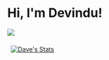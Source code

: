 # Hi, I'm Devindu!

![](https://github-readme-streak-stats.herokuapp.com/?user=sahanperera00&theme=algolia)
<!-- ![](https://github-readme-stats.vercel.app/api?username=sahanperera00&show_icons=true&theme=algolia) -->

<a href="https://github.com/DevinduSamarasinghe">
  <img align="center" style="margin:0.5rem" src="https://github-readme-stats.vercel.app/api?username=braydoncoyer&show_icons=true&line_height=27&count_private=true&title_color=ffffff&text_color=c9cacc&icon_color=4AB097&bg_color=1A2B34" alt="Dave's Stats" />
</a>
